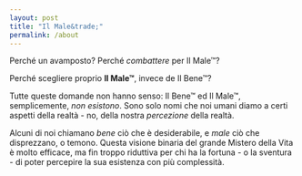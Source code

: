 ```yaml
---
layout: post
title: "Il Male&trade;"
permalink: /about
---
```


Perché un avamposto? Perché *combattere* per Il Male&trade;?

Perché scegliere proprio **Il Male&trade;**, invece de Il Bene&trade;?

Tutte queste domande non hanno senso: Il Bene&trade; ed Il Male&trade;, semplicemente, *non esistono*. Sono solo nomi che noi umani diamo a certi aspetti della realtà - no, della nostra *percezione* della realtà.

Alcuni di noi chiamano *bene* ciò che è desiderabile, e *male* ciò che disprezzano, o temono. Questa visione binaria del grande Mistero della Vita è molto efficace, ma fin troppo riduttiva per chi ha la fortuna - o la sventura - di poter percepire la sua esistenza con più complessità.

